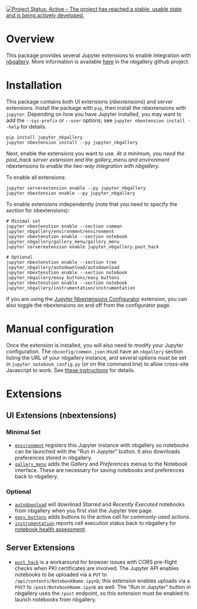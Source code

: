 [![Project Status: Active – The project has reached a stable, usable state and is being actively developed.](https://www.repostatus.org/badges/latest/active.svg)](https://www.repostatus.org/#active)

# Overview

This package provides several Jupyter extensions to enable integration with [nbgallery](https://nbgallery.github.io).  More information is available [here](https://github.com/nbgallery/nbgallery/blob/master/docs/jupyter_integration.md) in the nbgallery github project.

# Installation

This package contains both UI extensions (_nbextensions_) and server extensions.  Install the package with `pip`, then install the nbextensions with `jupyter`.  Depending on how you have Jupyter installed, you may want to add the `--sys-prefix` or `--user` options; see `jupyter nbextension install --help` for details.

```
pip install jupyter_nbgallery
jupyter nbextension install --py jupyter_nbgallery
```

Next, enable the extensions you want to use.  *At a minimum, you need the post_hack server extension and the gallery_menu and environment nbextensions to enable the two-way integration with nbgallery.*

To enable all extensions:

```
jupyter serverextension enable --py jupyter_nbgallery
jupyter nbextension enable --py jupyter_nbgallery
```

To enable extensions independently (note that you need to specify the _section_ for nbextensions):

```
# Minimal set
jupyter nbextenstion enable --section common jupyter_nbgallery/environment/environment
jupyter nbextenstion enable --section notebook jupyter_nbgallery/gallery_menu/gallery_menu
jupyter serverextension enable jupyter_nbgallery.post_hack

# Optional
jupyter nbextenstion enable --section tree jupyter_nbgallery/autodownload/autodownload
jupyter nbextenstion enable --section notebook jupyter_nbgallery/easy_buttons/easy_buttons
jupyter nbextenstion enable --section notebook jupyter_nbgallery/instrumentation/instrumentation
```

If you are using the [Jupyter Nbextensions Configurator](https://github.com/Jupyter-contrib/jupyter_nbextensions_configurator) extension, you can also toggle the nbextensions on and off from the configurator page.

# Manual configuration

Once the extension is installed, you will also need to modify your Jupyter configuration.  The `nbconfig/common.json` must have an `nbgallery` section listing the URL of your nbgallery instance, and several options must be set in `jupyter_notebook_config.py` (or on the command line) to allow cross-site Javascript to work.  See [these instructions](https://github.com/nbgallery/nbgallery/blob/master/docs/jupyter_integration.md#manual-configuration) for details.

# Extensions

## UI Extensions (nbextensions)

### Minimal Set

 * [`environment`](https://github.com/nbgallery/nbgallery-extensions/blob/master/jupyter_nbgallery/nbextensions/environment/README.md) registers this Jupyter instance with nbgallery so notebooks can be launched with the "Run in Jupyter" button.  It also downloads preferences stored in nbgallery.
 * [`gallery_menu`](https://github.com/nbgallery/nbgallery-extensions/blob/master/jupyter_nbgallery/nbextensions/gallery_menu/README.md) adds the _Gallery_ and _Preferences_ menus to the Notebook interface.  These are necessary for saving notebooks and preferences back to nbgallery.

### Optional

 * [`autodownload`](https://github.com/nbgallery/nbgallery-extensions/blob/master/jupyter_nbgallery/nbextensions/autodownload/README.md) will download _Starred_ and _Recently Executed_ notebooks from nbgallery when you first visit the Jupyter tree page.
 * [`easy_buttons`](https://github.com/nbgallery/nbgallery-extensions/blob/master/jupyter_nbgallery/nbextensions/easy_buttons/README.md) adds buttons to the active cell for commonly-used actions.
 * [`instrumentation`](https://github.com/nbgallery/nbgallery-extensions/blob/master/jupyter_nbgallery/nbextensions/instrumentation/README.md) reports cell execution status back to nbgallery for [notebook health assessment](https://nbgallery.github.io/health_paper.html).

## Server Extensions

 * [`post_hack`](https://github.com/nbgallery/nbgallery-extensions/tree/master/jupyter_nbgallery/post_hack) is a workaround for browser issues with CORS pre-flight checks when PKI certificates are involved.  The Jupyter API enables notebooks to be uploaded via a `PUT` to `/api/contents/NotebookName.ipynb`; this extension enables uploads via a `POST` to `/post/NotebookName.ipynb` as well.  The "Run in Jupyter" button in nbgallery uses the `/post` endpoint, so this extension must be enabled to launch notebooks from nbgallery.
